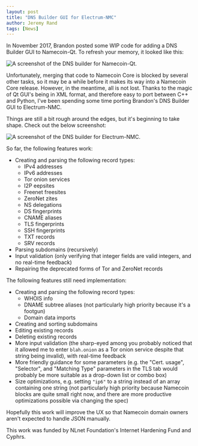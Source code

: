 ```yaml
---
layout: post
title: "DNS Builder GUI for Electrum-NMC"
author: Jeremy Rand
tags: [News]
---
```


In November 2017, Brandon posted some WIP code for adding a DNS Builder GUI to Namecoin-Qt.  To refresh your memory, it looked like this:

![A screenshot of the DNS builder for Namecoin-Qt.]({{site.baseurl}}images/screenshots/namecoin-core/dns-builder-2017-11-19.gif)

Unfortunately, merging that code to Namecoin Core is blocked by several other tasks, so it may be a while before it makes its way into a Namecoin Core release.  However, in the meantime, all is not lost.  Thanks to the magic of Qt GUI's being in XML format, and therefore easy to port between C++ and Python, I've been spending some time porting Brandon's DNS Builder GUI to Electrum-NMC.

Things are still a bit rough around the edges, but it's beginning to take shape.  Check out the below screenshot:

![A screenshot of the DNS builder for Electrum-NMC.]({{site.baseurl}}images/screenshots/electrum-nmc/2019-12-02-DNS-Builder.png)

So far, the following features work:

* Creating and parsing the following record types:
    * IPv4 addresses
    * IPv6 addresses
    * Tor onion services
    * I2P eepsites
    * Freenet freesites
    * ZeroNet zites
    * NS delegations
    * DS fingerprints
    * CNAME aliases
    * TLS fingerprints
    * SSH fingerprints
    * TXT records
    * SRV records
* Parsing subdomains (recursively)
* Input validation (only verifying that integer fields are valid integers, and no real-time feedback)
* Repairing the deprecated forms of Tor and ZeroNet records

The following features still need implementation:

* Creating and parsing the following record types:
    * WHOIS info
    * DNAME subtree aliases (not particularly high priority because it's a footgun)
    * Domain data imports
* Creating and sorting subdomains
* Editing existing records
* Deleting existing records
* More input validation (the sharp-eyed among you probably noticed that it allowed me to enter `blah.onion` as a Tor onion service despite that string being invalid), with real-time feedback
* More friendly guidance for some parameters (e.g. the "Cert. usage", "Selector", and "Matching Type" parameters in the TLS tab would probably be more suitable as a drop-down list or combo box)
* Size optimizations, e.g. setting `"ip6"` to a string instead of an array containing one string (not particularly high priority because Namecoin blocks are quite small right now, and there are more productive optimizations possible via changing the spec)

Hopefully this work will improve the UX so that Namecoin domain owners aren't expected to handle JSON manually.

This work was funded by NLnet Foundation's Internet Hardening Fund and Cyphrs.
